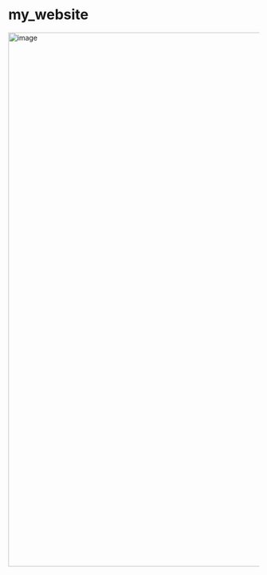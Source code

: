 ﻿# my_website
<img width="1908" height="1073" alt="image" src="https://github.com/user-attachments/assets/f6fb88c2-3174-462b-bb97-1256160b189b" />
